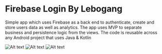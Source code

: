 # Firebase Login By Lebogang
Simple app which uses Firebase as a back end to authenticate, create and store users data as well as analytics. The app uses MVP to separate business and persistence logic from the views. The code is reusable across any Android project that uses Java & Kotlin

![Alt text](https://github.com/Lebogang95/firebase_login/blob/master/app/src/main/res/drawable/pic1.png?raw=true "Title")
![Alt text](https://github.com/Lebogang95/firebase_login/blob/master/app/src/main/res/drawable/pic2.png?raw=true "Title")
![Alt text](https://github.com/Lebogang95/firebase_login/blob/master/app/src/main/res/drawable/pic3.png?raw=true "Title")
